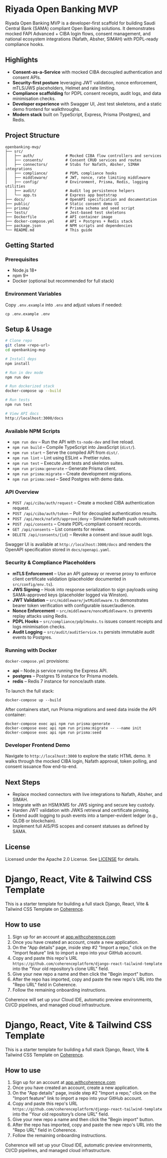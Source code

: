 # Riyada Open Banking MVP

Riyada Open Banking MVP is a developer-first scaffold for building Saudi Central Bank (SAMA) compliant Open Banking solutions.
It demonstrates mocked FAPI Advanced + CIBA login flows, consent management, and national ecosystem integrations (Nafath, Absher, SIMAH) with PDPL-ready compliance hooks.

## Highlights

- **Consent-as-a-Service** with mocked CIBA decoupled authentication and consent APIs.
- **Security-first posture** leveraging JWT validation, nonce enforcement, mTLS/JWS placeholders, Helmet and rate limiting.
- **Compliance scaffolding** for PDPL consent receipts, audit logs, and data minimisation checks.
- **Developer experience** with Swagger UI, Jest test skeletons, and a static demo frontend for walkthroughs.
- **Modern stack** built on TypeScript, Express, Prisma (Postgres), and Redis.

## Project Structure

```
openbanking-mvp/
├── src/
│   ├── auth/              # Mocked CIBA flow controllers and services
│   ├── consents/          # Consent CRUD services and routes
│   ├── connectors/        # Stubs for Nafath, Absher, SIMAH integrations
│   ├── compliance/        # PDPL compliance hooks
│   ├── middleware/        # JWT, nonce, rate limiting middleware
│   ├── config/            # Environment, Prisma, Redis, logging utilities
│   ├── audit/             # Audit log persistence helpers
│   └── app.ts             # Express app bootstrap
├── docs/                  # OpenAPI specification and documentation
├── public/                # Static consent demo UI
├── prisma/                # Prisma schema and seed script
├── tests/                 # Jest-based test skeletons
├── Dockerfile             # API container image
├── docker-compose.yml     # API + Postgres + Redis stack
├── package.json           # NPM scripts and dependencies
└── README.md              # This guide
```

## Getting Started

### Prerequisites

- Node.js 18+
- npm 9+
- Docker (optional but recommended for full stack)

### Environment Variables

Copy `.env.example` into `.env` and adjust values if needed:

```
cp .env.example .env
```

## Setup & Usage

```bash
# Clone repo
git clone <repo-url>
cd openbanking-mvp

# Install deps
npm install

# Run in dev mode
npm run dev

# Run dockerized stack
docker-compose up --build

# Run tests
npm run test

# View API docs
http://localhost:3000/docs
```

### Available NPM Scripts

- `npm run dev` – Run the API with `ts-node-dev` and live reload.
- `npm run build` – Compile TypeScript into JavaScript (`dist/`).
- `npm run start` – Serve the compiled API from `dist/`.
- `npm run lint` – Lint using ESLint + Prettier rules.
- `npm run test` – Execute Jest tests and skeleton suites.
- `npm run prisma:generate` – Generate Prisma client.
- `npm run prisma:migrate` – Create development migrations.
- `npm run prisma:seed` – Seed Postgres with demo data.

### API Overview

- `POST /api/ciba/auth/request` – Create a mocked CIBA authentication request.
- `POST /api/ciba/auth/token` – Poll for decoupled authentication results.
- `POST /api/mock/nafath/approve|deny` – Simulate Nafath push outcomes.
- `POST /api/consents` – Create PDPL-compliant consent records.
- `GET /api/consents` – List consents for review.
- `DELETE /api/consents/{id}` – Revoke a consent and issue audit logs.

Swagger UI is available at `http://localhost:3000/docs` and renders the OpenAPI specification stored in `docs/openapi.yaml`.

### Security & Compliance Placeholders

- **mTLS Enforcement** – Use an API gateway or reverse proxy to enforce client certificate validation (placeholder documented in `src/config/env.ts`).
- **JWS Signing** – Hook into response serialization to sign payloads using SAMA-approved keys (placeholder logged via Winston).
- **JWT Validation** – `src/middleware/jwtMiddleware.ts` demonstrates bearer token verification with configurable issuer/audience.
- **Nonce Enforcement** – `src/middleware/nonceMiddleware.ts` prevents replay attacks using Redis.
- **PDPL Hooks** – `src/compliance/pdplHooks.ts` issues consent receipts and logs minimisation checks.
- **Audit Logging** – `src/audit/auditService.ts` persists immutable audit events to Postgres.

### Running with Docker

`docker-compose.yml` provisions:

- **api** – Node.js service running the Express API.
- **postgres** – Postgres 15 instance for Prisma models.
- **redis** – Redis 7 instance for nonce/auth state.

To launch the full stack:

```
docker-compose up --build
```

After containers start, run Prisma migrations and seed data inside the API container:

```
docker-compose exec api npm run prisma:generate
docker-compose exec api npm run prisma:migrate -- --name init
docker-compose exec api npm run prisma:seed
```

### Developer Frontend Demo

Navigate to `http://localhost:3000` to explore the static HTML demo. It walks through the mocked CIBA login, Nafath approval, token polling, and consent issuance flow end-to-end.

## Next Steps

- Replace mocked connectors with live integrations to Nafath, Absher, and SIMAH.
- Integrate with an HSM/KMS for JWS signing and secure key custody.
- Harden JWT validation with JWKS retrieval and certificate pinning.
- Extend audit logging to push events into a tamper-evident ledger (e.g., QLDB or blockchain).
- Implement full AIS/PIS scopes and consent statuses as defined by SAMA.

## License

Licensed under the Apache 2.0 License. See [LICENSE](../LICENSE.md) for details.

# Django, React, Vite & Tailwind CSS Template

This is a starter template for building a full stack Django, React, Vite & Tailwind CSS Template on [Coherence](withcoherence.com).

## How to use

1. Sign up for an account at [app.withcoherence.com](https://app.withcoherence.com/)
2. Once you have created an account, create a new application.
3. On the "App details" page, inside step #2 "Import a repo," click on the "Import feature" link to import a repo into your GitHub account.
4. Copy and paste this repo's URL `https://github.com/coherenceplatform/django-react-tailwind-template` into the "Your old repository’s clone URL" field.
5. Give your new repo a name and then click the "Begin import" button.
6. After the repo has imported, copy and paste the new repo's URL into the "Repo URL" field in Coherence.
7. Follow the remaining onboarding instructions.

Coherence will set up your Cloud IDE, automatic preview environments, CI/CD pipelines, and managed cloud infrastructure.


# Django, React, Vite & Tailwind CSS Template

This is a starter template for building a full stack Django, React, Vite & Tailwind CSS Template on [Coherence](withcoherence.com).

## How to use

1. Sign up for an account at [app.withcoherence.com](https://app.withcoherence.com/)
2. Once you have created an account, create a new application.
3. On the "App details" page, inside step #2 "Import a repo," click on the "Import feature" link to import a repo into your GitHub account.
4. Copy and paste this repo's URL `https://github.com/coherenceplatform/django-react-tailwind-template` into the "Your old repository’s clone URL" field.
5. Give your new repo a name and then click the "Begin import" button.
6. After the repo has imported, copy and paste the new repo's URL into the "Repo URL" field in Coherence.
7. Follow the remaining onboarding instructions.

Coherence will set up your Cloud IDE, automatic preview environments, CI/CD pipelines, and managed cloud infrastructure.
